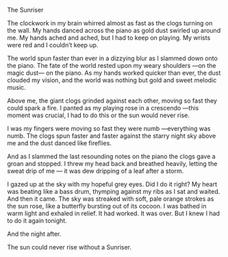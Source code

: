 The Sunriser

The clockwork in my brain whirred almost as fast as the clogs turning on the wall. My hands danced across the piano as gold dust swirled up around me. My hands ached and ached, but I had to keep on playing. My wrists were red and I couldn’t keep up.

The world spun faster than ever in a dizzying blur as I slammed down onto the piano. The fate of the world rested upon my weary shoulders —on the magic dust— on the piano.
As my hands worked quicker than ever, the dust clouded my vision, and the world was nothing but gold and sweet melodic music.

Above me, the giant clogs grinded against each other, moving so fast they could spark a fire. I panted as my playing rose in a crescendo —this moment was crucial, I had to do this or the sun would never rise.

I was my fingers were moving so fast they were numb —everything was numb. The clogs spun faster and faster against the starry night sky above me and the dust danced like fireflies.

And as I slammed the last resounding notes on the piano the clogs gave a groan and stopped. I threw my head back and breathed heavily, letting the sweat drip of me — it was dew dripping of a leaf after a storm.

I gazed up at the sky with my hopeful grey eyes. Did I do it right? My heart was beating like a bass drum, thymping against my ribs as I sat and waited.
And then it came. The sky was streaked with soft, pale orange strokes as the sun rose, like a butterfly bursting out of its cocoon. I was bathed in warm light and exhaled in relief. It had worked. It was over. But I knew I had to do it again tonight.

And the night after.

The sun could never rise without a Sunriser.
